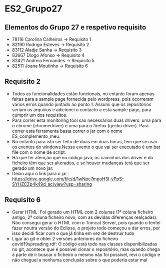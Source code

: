 # ES2_Grupo27

## Elementos do Grupo 27 e respetivo requisito
- 78116 Carolina Calheiros -> Requisito 1
- 82190 Rodrigo Esteves -> Requisito 2
- 83112 Aladje Sanha -> Requisito 3
- 83667 Diogo Afonso -> Requisito 4
- 82421 Andreia Fernandes -> Requisito 5
- 82511 Joana Moutinho -> Requisito 6

## Requisito 2
- Todos as funcionalidades estão funcionais, no entanto foram apenas feitas para
a sample page fornecida pelo wordpress, pois ocorreram vários erros 
quando juntado ao ponto 1. Assumi que os repositórios seriam os arquivos 
e adicionei o contacto a esta sample page, para cumprir um dos requisitos.
- Para correr esta monitoring tool sao necessários duas drivers: uma para o 
chrome (chromedriver) e uma para o firefox (gecko driver).
Para correr esta ferramenta basta correr o jar com o nome ES_complemento_meu. 
- No entanto para isto ser feito de duas em duas horas, tem que se usar os eventos 
do windows.Nesse evento o que vai ser executado é um bat file com o nome de script.
- Há que ter atenção que no código java, os caminhos dos driver e do ficheiro têm que 
ser alterados, e se houver mudanças terá que ser gerado um novo jar.
- Deixo aqui o link para o jar : https://drive.google.com/file/d/1wNpc7mpoH3I-yPpS-SYHZCZp4k49d_ac/view?usp=sharing

## Requisito 6 
- Gerar HTML: Foi gerado um HTML com 2 colunas (1ª coluna ficheiro antigo, 2ª coluna ficheiro novo, com as devidas diferenças realçadas). Não consegui gerar o HTML com o Tomcat Server, pois quando o tentei fazer noutra versão do Eclipse, o projeto todo começou a dar          erros,    por isso decidi ficar com o que já tinha em vez de destruir tudo
- Ligar ao git e obter 2 versões anteriores do ficheiro covid19spreading.rdf: O código está todo nas classes disponibilizadas no git, acontece que é possível clonar o repositório, mas quando chega à parte de ir        buscar o ficheiro o mesmo não foi possível, revi o código e não cheguei a nenhuma conclusão sobre o que poderia estar mal
